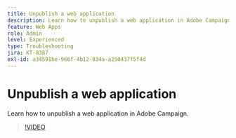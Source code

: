 ```yaml
---
title: Unpublish a web application
description: Learn how to unpublish a web application in Adobe Campaign.
feature: Web Apps
role: Admin
level: Experienced
type: Troubleshooting
jira: KT-8387
exl-id: a34591be-966f-4b12-834a-a250437f5f4d
---
```

# Unpublish a web application

Learn how to unpublish a web application in Adobe Campaign.

>[!VIDEO](https://video.tv.adobe.com/v/335892?quality=12&learn=on)
